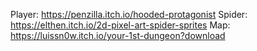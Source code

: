 
Player:
<https://penzilla.itch.io/hooded-protagonist>
Spider:
<https://elthen.itch.io/2d-pixel-art-spider-sprites>
Map:
<https://luissn0w.itch.io/your-1st-dungeon?download>
